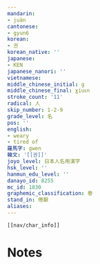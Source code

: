```yaml
---
mandarin:
- juàn
cantonese:
- gyun6
korean:
- 권
korean_native: ''
japanese:
- KEN
japanese_nanori: ''
vietnamese:
middle_chinese_initial: ɡ
middle_chinese_final: ɣiuᴇn
stroke_count: '11'
radical: 人
skip_number: 1-2-9
grade_level: 名
pos: ''
english:
- weary
- tired of
羅馬字: gwen
韓文: '[[권]]'
joyo_level: 日本人名用漢字
hsk_level: ''
hanmun_edu_level: ''
danayo_id: 8255
mc_id: 1830
graphemic_classification: 巻
stand_in: 倦厭
aliases:
---
```

```meta-bind-embed
[[nav/char_info]]
```

# Notes

